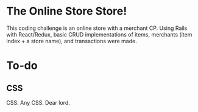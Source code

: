 # The Online Store Store!

This coding challenge is an online store with a merchant CP. Using Rails with React/Redux, basic CRUD implementations of items, merchants (item index + a store name), and transactions were made.

# To-do

## CSS

CSS. Any CSS. Dear lord.
